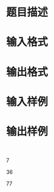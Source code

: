 

# 题目描述



# 输入格式



# 输出格式



# 输入样例



# 输出样例


<p>
<br/>
</p>
<p>
7
</p>
<p>
36
</p>
<p>
77
</p>
<p>
<br/>
</p>
<p>
<br/>
</p>
